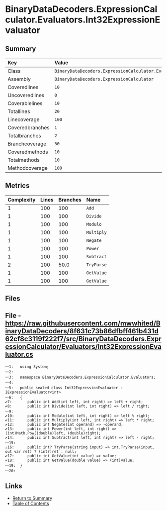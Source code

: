 ﻿# BinaryDataDecoders.ExpressionCalculator.Evaluators.Int32ExpressionEvaluator

## Summary

| Key             | Value                                                                         |
| :-------------- | :---------------------------------------------------------------------------- |
| Class           | `BinaryDataDecoders.ExpressionCalculator.Evaluators.Int32ExpressionEvaluator` |
| Assembly        | `BinaryDataDecoders.ExpressionCalculator`                                     |
| Coveredlines    | `10`                                                                          |
| Uncoveredlines  | `0`                                                                           |
| Coverablelines  | `10`                                                                          |
| Totallines      | `20`                                                                          |
| Linecoverage    | `100`                                                                         |
| Coveredbranches | `1`                                                                           |
| Totalbranches   | `2`                                                                           |
| Branchcoverage  | `50`                                                                          |
| Coveredmethods  | `10`                                                                          |
| Totalmethods    | `10`                                                                          |
| Methodcoverage  | `100`                                                                         |

## Metrics

| Complexity | Lines | Branches | Name       |
| :--------- | :---- | :------- | :--------- |
| 1          | 100   | 100      | `Add`      |
| 1          | 100   | 100      | `Divide`   |
| 1          | 100   | 100      | `Modulo`   |
| 1          | 100   | 100      | `Multiply` |
| 1          | 100   | 100      | `Negate`   |
| 1          | 100   | 100      | `Power`    |
| 1          | 100   | 100      | `Subtract` |
| 2          | 100   | 50.0     | `TryParse` |
| 1          | 100   | 100      | `GetValue` |
| 1          | 100   | 100      | `GetValue` |

## Files

## File - https://raw.githubusercontent.com/mwwhited/BinaryDataDecoders/8f631c73b86dfbff461b431d62cf8c3119f222f7/src/BinaryDataDecoders.ExpressionCalculator/Evaluators/Int32ExpressionEvaluator.cs

```CSharp
〰1:   using System;
〰2:   
〰3:   namespace BinaryDataDecoders.ExpressionCalculator.Evaluators;
〰4:   
〰5:   public sealed class Int32ExpressionEvaluator : IExpressionEvaluator<int>
〰6:   {
✔7:       public int Add(int left, int right) => left + right;
✔8:       public int Divide(int left, int right) => left / right;
〰9:   
✔10:      public int Modulo(int left, int right) => left % right;
✔11:      public int Multiply(int left, int right) => left * right;
✔12:      public int Negate(int operand) => -operand;
✔13:      public int Power(int left, int right) => (int)Math.Pow((double)left, (double)right);
✔14:      public int Subtract(int left, int right) => left - right;
〰15:  
⚠16:      public int? TryParse(string input) => int.TryParse(input, out var ret) ? (int?)ret : null;
✔17:      public int GetValue(int value) => value;
✔18:      public int GetValue(double value) => (int)value;
〰19:  }
〰20:  
```

## Links

* [Return to Summary](Summary.md)
* [Table of Contents](../TOC.md)

